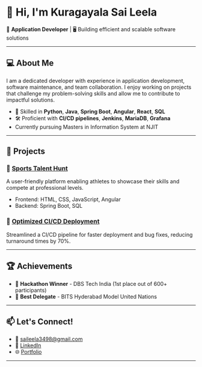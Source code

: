 # 👋 Hi, I'm Kuragayala Sai Leela  

🚀 **Application Developer** | 🖥️ Building efficient and scalable software solutions

---

## 💻 About Me
I am a dedicated developer with experience in application development, software maintenance, and team collaboration. I enjoy working on projects that challenge my problem-solving skills and allow me to contribute to impactful solutions.

- 🔧 Skilled in **Python**, **Java**, **Spring Boot**, **Angular**, **React**, **SQL**
- 🛠️ Proficient with **CI/CD pipelines**, **Jenkins**, **MariaDB**, **Grafana**
-   Currently pursuing Masters in Information System at NJIT
---

## 🚀 Projects
### 📌 [Sports Talent Hunt](#)  
A user-friendly platform enabling athletes to showcase their skills and compete at professional levels.  
- Frontend: HTML, CSS, JavaScript, Angular  
- Backend: Spring Boot, SQL  

### 📌 [Optimized CI/CD Deployment](#)  
Streamlined a CI/CD pipeline for faster deployment and bug fixes, reducing turnaround times by 70%.

---

## 🏆 Achievements
- 🥇 **Hackathon Winner** - DBS Tech India (1st place out of 600+ participants)  
- 🏅 **Best Delegate** - BITS Hyderabad Model United Nations

---

## 📫 Let's Connect!
- 📧 [saileela3498@gmail.com](mailto:saileela3498@gmail.com)  
- 🔗 [LinkedIn](https://www.linkedin.com/in/saileelakuragayala/)
- 🌐 [Portfolio](https://kleela3498.github.io/Leela-Portfolio/)

---

